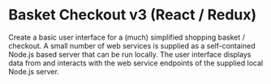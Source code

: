 # Basket Checkout v3 (React / Redux)

Create a basic user interface for a (much) simplified shopping basket / checkout. A small number of web services is supplied as a self-contained Node.js based server that can be run locally. The user interface displays data from and interacts with the web service endpoints of the supplied local Node.js server.
